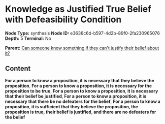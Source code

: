 # Knowledge as Justified True Belief with Defeasibility Condition

**Node Type:** synthesis
**Node ID:** e3638c6d-b597-4d2b-89f0-2fa230965076
**Depth:** 5
**Terminal:** No

**Parent:** [Can someone know something if they can't justify their belief about it?](can-someone-know-something-if-they-cant-justify-their-belief-about-it-antithesis-eca64f0b-b75e-45fe-af03-b9ef9a72e164.md)

## Content

**For a person to know a proposition, it is necessary that they believe the proposition**, **For a person to know a proposition, it is necessary for the proposition to be true**, **For a person to know a proposition, it is necessary that their belief be justified**, **For a person to know a proposition, it is necessary that there be no defeaters for the belief**, **For a person to know a proposition, it is sufficient that they believe the proposition, the proposition is true, their belief is justified, and there are no defeaters for the belief**
